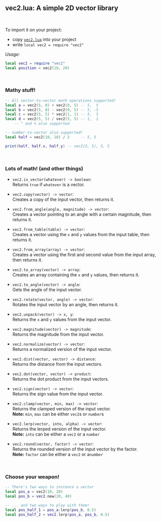 ## vec2.lua: A simple 2D vector library
<br>

To import it on your project:
-   copy [`vec2.lua`](../vec2.lua) into your project
-   write `local vec2 = require "vec2"`

*Usage:*
```lua
local vec2 = require "vec2"
local position = vec2(10, 20)
```

<br>

### Mathy stuff!
```lua
-- All vector-to-vector math operations supported! 
local a = vec2(5, 0) + vec2(0, 5) -- 5,  5
local b = vec2(5, 0) - vec2(0, 5) -- 5, -5
local c = vec2(5, 5) * vec2(1, 1) -- 5,  5
local d = vec2(5, 5) / vec2(5, 5) -- 1,  1
    -- ^ and % also supported

-- number-to-vector also supported!
local half = vec2(10, 10) / 2     -- 5, 5

print(half, half.x, half.y) -- vec2(5, 5), 5, 5
```

<br>

### Lots of math! (and other things)
-   `vec2.is_vector(whatever) -> boolean`: <br>
    Returns `true` if `whatever` is a vector.

-   `vec2.copy(vector) -> vector`: <br>
    Creates a copy of the input vector, then returns it.

-   `vec2.from_angle(angle, magnitude) -> vector`: <br>
    Creates a vector pointing to an angle with a certain magnitude, then returns it.

-   `vec2.from_table(table) -> vector`: <br>
    Creates a vector using the `x` and `y` values from the input table, then returns it.

-   `vec2.from_array(array) -> vector`: <br>
    Creates a vector using the first and second value from the input array, then returns it.

-   `vec2.to_array(vector) -> array`: <br>
    Creates an array containing the `x` and `y` values, then returns it.

-   `vec2.to_angle(vector) -> angle`: <br>
    Gets the angle of the input vector.

-   `vec2.rotate(vector, angle) -> vector`: <br>
    Rotates the input vector by an angle, then returns it.

-   `vec2.unpack(vector) -> x, y`: <br>
    Returns the `x` and `y` values from the input vector.

-   `vec2.magnitude(vector) -> magnitude`: <br>
    Returns the magnitude from the input vector.

-   `vec2.normalize(vector) -> vector`: <br>
    Returns a normalized version of the input vector.
    
-   `vec2.dist(vector, vector) -> distance`: <br>
    Returns the distance from the input vectors.

-   `vec2.dot(vector, vector) -> product`: <br>
    Returns the dot product from the input vectors.

-   `vec2.sign(vector) -> vector`: <br>
    Returns the sign value from the input vector.

-   `vec2.clamp(vector, min, max) -> vector`: <br>
    Returns the clamped version of the input vector. <br>
    **Note:** `min`, `max` can be either `vec2`s or `number`s

-   `vec2.lerp(vector, into, alpha) -> vector`: <br>
    Returns the lerped version of the input vector. <br>
    **Note:** `into` can be either a `vec2` or a `number`

-   `vec2.round(vector, factor) -> vector`: <br>
    Returns the rounded version of the input vector by the factor. <br>
    **Note:** `factor` can be either a `vec2` or a`number`

<br>

### Choose your weapon!
```lua
-- There's two ways to instance a vector
local pos_a = vec2(10, 20)
local pos_b = vec2.new(20, 40)

-- ... and two ways to play with them! 
local pos_half_1 = pos_a:lerp(pos_b, 0.5)
local pos_half_2 = vec2.lerp(pos_a, pos_b, 0.5)
```